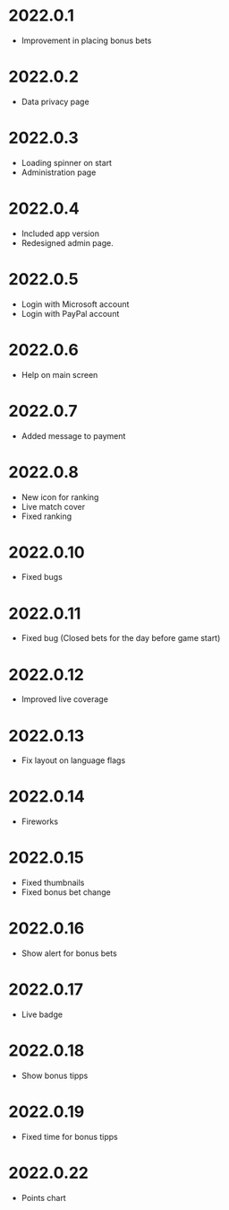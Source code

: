 # 2022.0.1

- Improvement in placing bonus bets

# 2022.0.2

- Data privacy page

# 2022.0.3

- Loading spinner on start
- Administration page

# 2022.0.4

- Included app version
- Redesigned admin page.

# 2022.0.5

- Login with Microsoft account
- Login with PayPal account

# 2022.0.6

- Help on main screen

# 2022.0.7

- Added message to payment

# 2022.0.8

- New icon for ranking
- Live match cover
- Fixed ranking

# 2022.0.10

- Fixed bugs

# 2022.0.11

- Fixed bug (Closed bets for the day before game start)

# 2022.0.12

- Improved live coverage

# 2022.0.13

- Fix layout on language flags

# 2022.0.14

- Fireworks

# 2022.0.15

- Fixed thumbnails
- Fixed bonus bet change

# 2022.0.16

- Show alert for bonus bets

# 2022.0.17

- Live badge

# 2022.0.18

- Show bonus tipps

# 2022.0.19

- Fixed time for bonus tipps

# 2022.0.22

- Points chart
